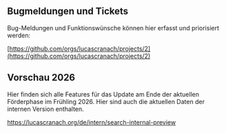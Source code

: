 ## Bugmeldungen und Tickets
Bug-Meldungen und Funktionswünsche können hier erfasst und priorisiert werden:

[https://github.com/orgs/lucascranach/projects/2](https://github.com/orgs/lucascranach/projects/2)


## Vorschau 2026
Hier finden sich alle Features für das Update am Ende der aktuellen Förderphase im Frühling 2026. Hier sind auch die aktuellen Daten der internen Version enthalten.

https://lucascranach.org/de/intern/search-internal-preview

